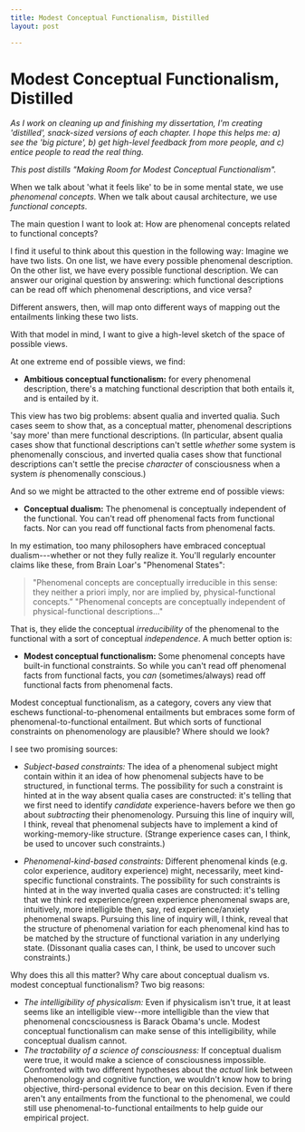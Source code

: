 ```yaml
---
title: Modest Conceptual Functionalism, Distilled
layout: post

---
```


# Modest Conceptual Functionalism, Distilled

_As I work on cleaning up and finishing my dissertation, I'm creating 'distilled', snack-sized versions of each chapter. I hope this helps me: a) see the 'big picture', b) get high-level feedback from more people, and c) entice people to read the real thing._

_This post distills "Making Room for Modest Conceptual Functionalism"._

When we talk about 'what it feels like' to be in some mental state, we use _phenomenal concepts_. When we talk about causal architecture, we use _functional concepts_.

The main question I want to look at: How are phenomenal concepts related to functional concepts?

I find it useful to think about this question in the following way: Imagine we have two lists. On one list, we have every possible phenomenal description. On the other list, we have every possible functional description. We can answer our original question by answering: which functional descriptions can be read off which phenomenal descriptions, and vice versa?

Different answers, then, will map onto different ways of mapping out the entailments linking these two lists.

With that model in mind, I want to give a high-level sketch of the space of possible views.

At one extreme end of possible views, we find:

- **Ambitious conceptual functionalism:** for every phenomenal description, there's a matching functional description that both entails it, and is entailed by it.

This view has two big problems: absent qualia and inverted qualia. Such cases seem to show that, as a conceptual matter, phenomenal descriptions 'say more' than mere functional descriptions. (In particular, absent qualia cases show that functional descriptions can't settle _whether_ some system is phenomenally conscious, and inverted qualia cases show that functional descriptions can't settle the precise *character* of consciousness when a system *is* phenomenally conscious.)

And so we might be attracted to the other extreme end of possible views:

- **Conceptual dualism:** The phenomenal is conceptually independent of the functional. You can't read off phenomenal facts from functional facts. Nor can you read off functional facts from phenomenal facts.

In my estimation, too many philosophers have embraced conceptual dualism---whether or not they fully realize it. You'll regularly encounter claims like these, from Brain Loar's "Phenomenal States":

> "Phenomenal concepts are conceptually irreducible in this sense: they neither a priori imply, nor are implied by, physical-functional concepts.”
> "Phenomenal concepts are conceptually independent of physical-functional descriptions..."

That is, they elide the conceptual *irreducibility* of the phenomenal to the functional with a sort of conceptual *independence*. A much better option is:

- **Modest conceptual functionalism:** Some phenomenal concepts have built-in functional constraints. So while you can't read off phenomenal facts from functional facts, you *can* (sometimes/always) read off functional facts from phenomenal facts.

Modest conceptual functionalism, as a category, covers any view that eschews functional-to-phenomenal entailments but embraces some form of phenomenal-to-functional entailment. But which sorts of functional constraints on phenomenology are plausible? Where should we look?

I see two promising sources:

- *Subject-based constraints:* The idea of a phenomenal subject might contain within it an idea of how phenomenal subjects have to be structured, in functional terms. The possibility for such a constraint is hinted at in the way absent qualia cases are constructed: it's telling that we first need to identify *candidate* experience-havers before we then go about *subtracting* their phenomenology. Pursuing this line of inquiry will, I think, reveal that phenomenal subjects have to implement a kind of working-memory-like structure. (Strange experience cases can, I think, be used to uncover such constraints.)

- *Phenomenal-kind-based constraints:* Different phenomenal kinds (e.g. color experience, auditory experience) might, necessarily, meet kind-specific functional constraints. The possibility for such constraints is hinted at in the way inverted qualia cases are constructed: it's telling that we think red experience/green experience phenomenal swaps are, intuitively, more intelligible then, say, red experience/anxiety phenomenal swaps. Pursuing this line of inquiry will, I think, reveal that the structure of phenomenal variation for each phenomenal kind has to be matched by the structure of functional variation in any underlying state. (Dissonant qualia cases can, I think, be used to uncover such constraints.)

Why does this all this matter? Why care about conceptual dualism vs. modest conceptual functionalism? Two big reasons:

- _The intelligibility of physicalism:_ Even if physicalism isn't true, it at least seems like an intelligible view--more intelligible than the view that phenomenal concsciousness is Barack Obama's uncle. Modest conceptual functionalism can make sense of this intelligibility, while conceptual dualism cannot.
- _The tractability of a science of consciousness:_ If conceptual dualism were true, it would make a science of consciousness impossible. Confronted with two different hypotheses about the  *actual* link between phenomenology and cognitive function, we wouldn't know how to bring objective, third-personal evidence to bear on this decision. Even if there aren't any entailments from the functional to the phenomenal, we could still use phenomenal-to-functional entailments to help guide our empirical project.
